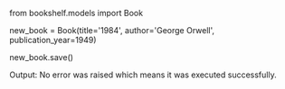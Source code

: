 from bookshelf.models import Book

new_book = Book(title='1984', author='George Orwell', publication_year=1949)

new_book.save()

Output: No error was raised which means it was executed successfully.
